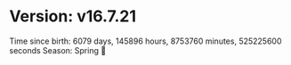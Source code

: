 # Version: v16.7.21
Time since birth: 6079 days, 145896 hours, 8753760 minutes, 525225600 seconds
Season: Spring 🌸
